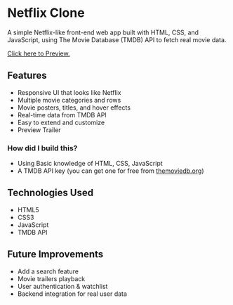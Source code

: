 <!DOCTYPE html>
<html lang="en">
<head>
  <meta charset="UTF-8" />
  <meta name="viewport" content="width=device-width, initial-scale=1" />
</head>
<body>
  <h1>Netflix Clone</h1>

  <p>A simple Netflix-like front-end web app built with HTML, CSS, and JavaScript, using The Movie Database (TMDB) API to fetch real movie data.</p>
  <a href="https://nearengin.github.io/Netflix-Clone-DevTown/">Click here to Preview.</a>

  <h2>Features</h2>
  <ul>
    <li>Responsive UI that looks like Netflix</li>
    <li>Multiple movie categories and rows</li>
    <li>Movie posters, titles, and hover effects</li>
    <li>Real-time data from TMDB API</li>
    <li>Easy to extend and customize</li>
    <li>Preview Trailer</li>
  </ul>

  <h3>How did I build this?</h3>
  <ul>
    <li>Using Basic knowledge of HTML, CSS, JavaScript</li>
    <li>A TMDB API key (you can get one for free from <a href="https://www.themoviedb.org/" target="_blank" rel="noopener noreferrer">themoviedb.org</a>)</li>
  </ul>

  <h2>Technologies Used</h2>
  <ul>
    <li>HTML5</li>
    <li>CSS3</li>
    <li>JavaScript</li>
    <li>TMDB API</li>
  </ul>

  <h2>Future Improvements</h2>
  <ul>
    <li>Add a search feature</li>
    <li>Movie trailers playback</li>
    <li>User authentication &amp; watchlist</li>
    <li>Backend integration for real user data</li>
  </ul>

</body>
</html>
